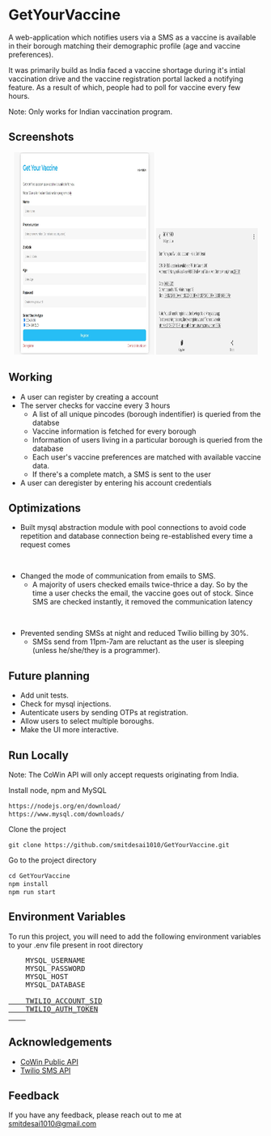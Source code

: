 # GetYourVaccine

A web-application which notifies users via a SMS as a vaccine is available in 
their borough matching their demographic profile (age and vaccine preferences).

It was primarily build as India faced a vaccine shortage during it's intial vaccination drive
and the vaccine registration portal lacked a notifying feature. As a result of which, people had to
poll for vaccine every few hours. 

Note: Only works for Indian vaccination program. 

## Screenshots
<p align="center" width="100%">
  <img src="Assets/SS-1.jpg" width="55%" height="400"/>
  <img src="Assets/SS-2.jpg" width="40%" height="250"/>
</p>




## Working
* A user can register by creating a account 
* The server checks for vaccine every 3 hours
    * A list of all unique pincodes (borough indentifier) is queried from the databse
    * Vaccine information is fetched for every borough
    * Information of users living in a particular borough is queried from the database
    * Each user's vaccine preferences are matched with available vaccine data.
    * If there's a complete match, a SMS is sent to the user
* A user can deregister by entering his account credentials

## Optimizations

* Built mysql abstraction module with pool connections to avoid code repetition and database connection being re-established every time a request comes
<br/>

* Changed the mode of communication from emails to SMS.     
    * A majority of users checked emails twice-thrice a day. So by the time a user checks the email, the vaccine goes out of stock. Since SMS are checked instantly, it removed the communication latency
<br/>

* Prevented sending SMSs at night and reduced Twilio billing by 30%.     
    * SMSs send from 11pm-7am are reluctant as the user is sleeping (unless he/she/they is a programmer).

 
## Future planning

* Add unit tests.
* Check for mysql injections.
* Autenticate users by sending OTPs at registration.
* Allow users to select multiple boroughs.
* Make the UI more interactive.


## Run Locally

Note: The CoWin API will only accept requests originating from India.

Install node, npm and MySQL
```
https://nodejs.org/en/download/
https://www.mysql.com/downloads/
```

Clone the project

```
git clone https://github.com/smitdesai1010/GetYourVaccine.git
```

Go to the project directory

```
cd GetYourVaccine
npm install     
npm run start   
```

  
## Environment Variables

To run this project, you will need to add the following 
environment variables to your .env file present in root directory

<pre>
    <span>MYSQL_USERNAME</span>
    <span>MYSQL_PASSWORD</span>
    <span>MYSQL_HOST</span>
    <span>MYSQL_DATABASE</span>
    <a href="https://www.twilio.com/docs/iam/access-tokens ">
    <span>TWILIO_ACCOUNT_SID</span>
    <span>TWILIO_AUTH_TOKEN</span>
    </a>
</pre>

  
## Acknowledgements

 - [CoWin Public API](https://apisetu.gov.in/public/marketplace/api/cowin)
 - [Twilio SMS API](https://www.twilio.com/sms)

  
## Feedback

If you have any feedback, please reach out to me at smitdesai1010@gmail.com
  